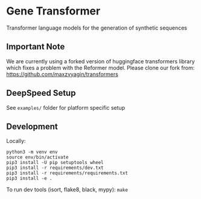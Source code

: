 # Gene Transformer

Transformer language models for the generation of synthetic sequences

## Important Note
We are currently using a forked version of huggingface transformers library
which fixes a problem with the Reformer model. Please clone our fork from:
https://github.com/maxzvyagin/transformers

## DeepSpeed Setup 

See `examples/` folder for platform specific setup

## Development
Locally:
```
python3 -m venv env
source env/bin/activate
pip3 install -U pip setuptools wheel
pip3 install -r requirements/dev.txt
pip3 install -r requirements/requirements.txt
pip3 install -e .
```
To run dev tools (isort, flake8, black, mypy): `make`
